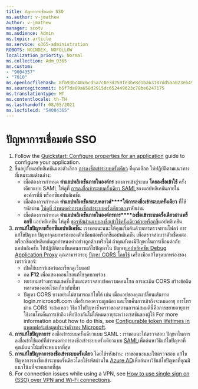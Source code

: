 ```yaml
---
title: ปัญหาการเชื่อมต่อ SSO
ms.author: v-jmathew
author: v-jmathew
manager: scotv
ms.audience: Admin
ms.topic: article
ms.service: o365-administration
ROBOTS: NOINDEX, NOFOLLOW
localization_priority: Normal
ms.collection: Adm_O365
ms.custom:
- "9004357"
- "7810"
ms.openlocfilehash: 8fb93bc40c6cd5a7c0e3d259fe3be8d1bab3187dd5aa023eb49977555fd930de
ms.sourcegitcommit: b5f7da89a650d2915dc652449623c78be6247175
ms.translationtype: MT
ms.contentlocale: th-TH
ms.lasthandoff: 08/05/2021
ms.locfileid: "54084365"
---
```

# <a name="sso-connection-issues"></a>ปัญหาการเชื่อมต่อ SSO

1. Follow the [Quickstart: Configure properties for an application](https://docs.microsoft.com/azure/active-directory/manage-apps/add-application-portal-configure) guide to configure your application.
2. ขึ้นอยู่กับแอปพลิเคชันและตัวเลือก [การลงชื่อเข้าระบบครั้งเดียว](https://docs.microsoft.com/azure/active-directory/manage-apps/sso-options) ที่คุณเลือก ให้ปฏิบัติตามแนวทางที่เหมาะสมด้านล่าง:
    - เมื่อต้องการกําหนด **ค่าแอปพลิเคชันภายในองค์กร** ของการเข้าสู่ระบบ **โดยลงชื่อเข้าใช้** ครั้งเดียวแบบ SAML ให้ดูที่ [การลงชื่อเข้าระบบครั้งเดียว SAML](https://docs.microsoft.com/azure/active-directory/manage-apps/application-proxy-configure-single-sign-on-on-premises-apps)ของแอปพลิเคชันภายในองค์กรที่มี พร็อกซีแอปพลิเคชัน
    - เมื่อต้องการกําหนด **ค่าแอปพลิเคชันระบบคลาวด์****ให้การลงชื่อเข้าระบบครั้งเดียว** ที่ใช้รหัสผ่าน [ให้ดูที่ กําหนดค่าการลงชื่อเข้าระบบครั้งเดียวของ](https://docs.microsoft.com/azure/active-directory/manage-apps/configure-password-single-sign-on-non-gallery-applications)รหัสผ่าน
    - เมื่อต้องการกําหนด **ค่าแอปพลิเคชันภายในองค์กรการ****ลงชื่อเข้าระบบครั้งเดียวผ่านพร็อกซี** แอปพลิเคชัน ให้ดูที่ [ชุดรหัสผ่านแบบลงชื่อเข้าใช้ครั้งเดียวด้วยพร็อกซี](https://docs.microsoft.com/azure/active-directory/manage-apps/application-proxy-configure-single-sign-on-password-vaulting)แอปพลิเคชัน
3. **การแก้ไขปัญหาพร็อกซีแอปพลิเคชัน**: เราขอแนะนนะให้คุณเริ่มต้นด้วยการตรวจทานโฟลว์ [](https://docs.microsoft.com/azure/active-directory/manage-apps/application-proxy-debug-connectors)การแก้ไขปัญหา ปัญหาจุดบกพร่องของตัวเชื่อมต่อพร็อกซีแอปพลิเคชัน เพื่อตรวจสอบว่าตัวเชื่อมต่อพร็อกซีแอปพลิเคชันถูกกําหนดค่าอย่างถูกต้องหรือไม่ ถ้าคุณยังคงมีปัญหาในการเชื่อมต่อกับแอปพลิเคชัน ให้ปฏิบัติตามขั้นตอนการแก้ไขปัญหาใน ปัญหา[แอปพลิเคชัน Debug Application Proxy](https://docs.microsoft.com/azure/active-directory/manage-apps/application-proxy-debug-apps) คุณสามารถระบุ [ปัญหา CORS โดยใช้](https://docs.microsoft.com/azure/active-directory/manage-apps/application-proxy-understand-cors-issues#understand-and-identify-cors-issues) เครื่องมือแก้ไขจุดบกพร่องของเบราว์เซอร์:
    - เปิดใช้เบราว์เซอร์และเรียกดูเว็บแอป
    - กด **F12** เพื่อแสดงคอนโซลแก้ไขจุดบกพร่อง
    - พยายามสร้างทรานแซคชันขึ้นและตรวจสอบข้อความคอนโซล การละเมิด CORS สร้างข้อผิดพลาดของคอนโซลเกี่ยวกับที่มา
    - ปัญหา CORS บางอย่างไม่สามารถแก้ไขได้ เช่น เมื่อแอปของคุณเปลี่ยนเส้นทาง login.microsoft.com เพื่อรับรองความถูกต้อง และโทเค็นการเข้าถึงจะหมดอายุ การโทรผ่าน CORS จะล้มเหลว วิธีแก้ไขปัญหาชั่วคราวของสถานการณ์สมมตินี้คือการขยายอายุการใช้งานโทเค็นการเข้าถึง เพื่อป้องกันไม่ให้หมดอายุระหว่างเซสชันของผู้ใช้ For more information about how to do this, see [Configurable token lifetimes in แพลตฟอร์มข้อมูลประจําตัวของ Microsoft](https://docs.microsoft.com/azure/active-directory/develop/active-directory-configurable-token-lifetimes).
4. **การแก้ไขปัญหาการ** ลงชื่อเข้าระบบครั้งเดียวแบบ SAML : เราขอแนะให้ตรวจสอบ ปัญหาในการลงชื่อเข้าใช้แอปที่กําหนดค่าการลงชื่อเข้าระบบครั้งเดียวแบบ [SAML](https://docs.microsoft.com/azure/active-directory/manage-apps/application-sign-in-problem-federated-sso-gallery)เพื่อค้นหาวิธีแก้ไขปัญหาที่คุณมีแนวโน้มที่จะพบมากที่สุด
5. **การแก้ไขปัญหาการลงชื่อเข้าระบบครั้งเดียว** โดยใช้รหัสผ่าน: เราขอแนะนนะให้ตรวจสอบ แก้ไขปัญหาการลงชื่อเข้าระบบครั้งเดียวโดยใช้รหัสผ่านใน [Azure AD](https://docs.microsoft.com/azure/active-directory/manage-apps/troubleshoot-password-based-sso)เพื่อค้นหาวิธีแก้ไขปัญหาที่คุณมีแนวโน้มที่จะพบมากที่สุด
6. For connection issues while using a VPN, see [How to use single sign on (SSO) over VPN and Wi-Fi connections](https://docs.microsoft.com/windows/security/identity-protection/vpn/how-to-use-single-sign-on-sso-over-vpn-and-wi-fi-connections).
